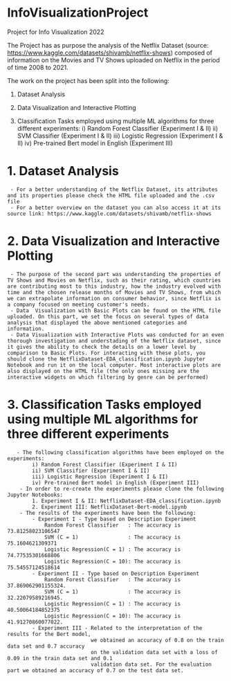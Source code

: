 # InfoVisualizationProject
Project for Info Visualization 2022

The Project has as purpose the analysis of the Netflix Dataset (source: https://www.kaggle.com/datasets/shivamb/netflix-shows) composed of information on the Movies and TV Shows uploaded on Netflix in the period of time 2008 to 2021. 

The work on the project has been split into the following:
  1. Dataset Analysis
       
  2. Data Visualization and Interactive Plotting
  
  3. Classification Tasks employed using multiple ML algorithms for three different experiments:
                    i) Random Forest Classifier (Experiment I & II)
                    ii) SVM Classifier (Experiment I & II)
                    iii) Logistic Regression (Experiment I & II)
                    iv) Pre-trained Bert model in English (Experiment III)

# 1. Dataset Analysis
     - For a better understanding of the Netflix Dataset, its attributes and its properties please check the HTML file uploaded and the .csv file
     - For a better overview on the dataset you can also access it at its source link: https://www.kaggle.com/datasets/shivamb/netflix-shows
     
# 2. Data Visualization and Interactive Plotting
     - The purpose of the second part was understanding the properties of TV Shows and Movies on Netflix, such as their rating, which countries are contributing most to this industry, how the industry evolved with time and the chosen release months of Movies and TV Shows, from which we can extrapolate information on consumer behavior, since Netflix is a company focused on meeting customer's needs.
     - Data  Visualization with Basic Plots can be found on the HTML file uploaded. On this part, we set the focus on several types of data  analysis that displayed the above mentioned categories and information.
     - Data Visualization with Interactive Plots was conducted for an even thorough investigation and understading of the Netflix dataset, since it gives the ability to check the details on a lower level by comparison to Basic Plots. For interacting with these plots, you should clone the NetflixDataset-EDA_classification.ipynb Jupyter Notebook and run it on the local computer. Most interactive plots are also displayed on the HTML file (the only ones missing are the interactive widgets on which filtering by genre can be performed)
     
  # 3. Classification Tasks employed using multiple ML algorithms for three different experiments
       - The following classification algorithms have been employed on the experiments:
            i) Random Forest Classifier (Experiment I & II)
            ii) SVM Classifier (Experiment I & II)
            iii) Logistic Regression (Experiment I & II)
            iv) Pre-trained Bert model in English (Experiment III)
        - In order to re-create the experiments please clone the following Jupyter Notebooks:
            1. Experiment I & II: NetflixDataset-EDA_classification.ipynb
            2. Experiment III: NetflixDataset-Bert-model.ipynb
        - The results of the experiments have been the following:
            - Experiment I - Type based on Description Experiment
                Random Forest Classifier   : The accuracy is 73.81258023106547
                SVM (C = 1)                : The accuracy is 75.1604621309371
                Logistic Regression(C = 1) : The accuracy is 74.77535301668806
                Logistic Regression(C = 10): The accuracy is 75.54557124518614
            - Experiment II - Type based on Description Experiment
                Random Forest Classifier   : The accuracy is 37.869062901155324.
                SVM (C = 1)                : The accuracy is 32.22079589216945.
                Logistic Regression(C = 1) : The accuracy is 40.50064184852375
                Logistic Regression(C = 10): The accuracy is 41.91270860077022.
            - Experiment III - Related to the interpretation of the results for the Bert model, 
                               we obtained an accuracy of 0.8 on the train data set and 0.7 accuracy 
                               on the validation data set with a loss of 0.09 in the train data set and 0.1  
                               validation data set. For the evaluation part we obtained an accuracy of 0.7 on the test data set. 
     
     
